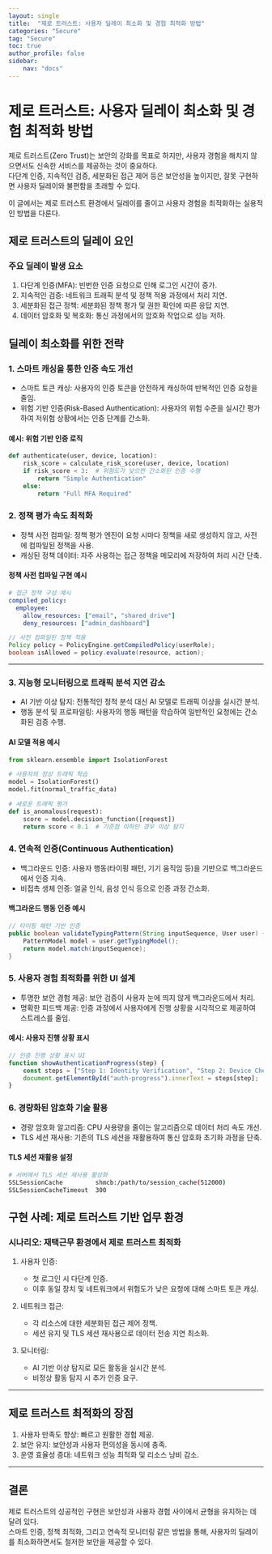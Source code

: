 ```yaml
---
layout: single
title:  "제로 트러스트: 사용자 딜레이 최소화 및 경험 최적화 방법"
categories: "Secure"
tag: "Secure"
toc: true
author_profile: false
sidebar:
    nav: "docs"
---
```


# 제로 트러스트: 사용자 딜레이 최소화 및 경험 최적화 방법

제로 트러스트(Zero Trust)는 보안의 강화를 목표로 하지만, 사용자 경험을 해치지 않으면서도 신속한 서비스를 제공하는 것이 중요하다.  
다단계 인증, 지속적인 검증, 세분화된 접근 제어 등은 보안성을 높이지만, 잘못 구현하면 사용자 딜레이와 불편함을 초래할 수 있다.  

이 글에서는 제로 트러스트 환경에서 딜레이를 줄이고 사용자 경험을 최적화하는 실용적인 방법을 다룬다.


## 제로 트러스트의 딜레이 요인

### 주요 딜레이 발생 요소

1. 다단계 인증(MFA): 빈번한 인증 요청으로 인해 로그인 시간이 증가.  
2. 지속적인 검증: 네트워크 트래픽 분석 및 정책 적용 과정에서 처리 지연.  
3. 세분화된 접근 정책: 세분화된 정책 평가 및 권한 확인에 따른 응답 지연.  
4. 데이터 암호화 및 복호화: 통신 과정에서의 암호화 작업으로 성능 저하.  


## 딜레이 최소화를 위한 전략

### 1. 스마트 캐싱을 통한 인증 속도 개선

- 스마트 토큰 캐싱: 사용자의 인증 토큰을 안전하게 캐싱하여 반복적인 인증 요청을 줄임.  
- 위험 기반 인증(Risk-Based Authentication): 사용자의 위험 수준을 실시간 평가하여 저위험 상황에서는 인증 단계를 간소화.  

#### 예시: 위험 기반 인증 로직

```python
def authenticate(user, device, location):
    risk_score = calculate_risk_score(user, device, location)
    if risk_score < 3:  # 위험도가 낮으면 간소화된 인증 수행
        return "Simple Authentication"
    else:
        return "Full MFA Required"
```  


### 2. 정책 평가 속도 최적화

- 정책 사전 컴파일: 정책 평가 엔진이 요청 시마다 정책을 새로 생성하지 않고, 사전에 컴파일된 정책을 사용.  
- 캐싱된 정책 데이터: 자주 사용하는 접근 정책을 메모리에 저장하여 처리 시간 단축.  

#### 정책 사전 컴파일 구현 예시

```yaml
# 접근 정책 구성 예시
compiled_policy:
  employee: 
    allow_resources: ["email", "shared_drive"]
    deny_resources: ["admin_dashboard"]
```  

```java
// 사전 컴파일된 정책 적용
Policy policy = PolicyEngine.getCompiledPolicy(userRole);
boolean isAllowed = policy.evaluate(resource, action);
```  

---

### 3. 지능형 모니터링으로 트래픽 분석 지연 감소

- AI 기반 이상 탐지: 전통적인 정적 분석 대신 AI 모델로 트래픽 이상을 실시간 분석.  
- 행동 분석 및 프로파일링: 사용자의 행동 패턴을 학습하여 일반적인 요청에는 간소화된 검증 수행.  

#### AI 모델 적용 예시

```python
from sklearn.ensemble import IsolationForest

# 사용자의 정상 트래픽 학습
model = IsolationForest()
model.fit(normal_traffic_data)

# 새로운 트래픽 평가
def is_anomalous(request):
    score = model.decision_function([request])
    return score < 0.1  # 기준점 이하인 경우 이상 탐지
```  


### 4. 연속적 인증(Continuous Authentication)

- 백그라운드 인증: 사용자 행동(타이핑 패턴, 기기 움직임 등)을 기반으로 백그라운드에서 인증 지속.  
- 비접촉 생체 인증: 얼굴 인식, 음성 인식 등으로 인증 과정 간소화.  

#### 백그라운드 행동 인증 예시

```java
// 타이핑 패턴 기반 인증
public boolean validateTypingPattern(String inputSequence, User user) {
    PatternModel model = user.getTypingModel();
    return model.match(inputSequence);
}
```  


### 5. 사용자 경험 최적화를 위한 UI 설계

- 투명한 보안 경험 제공: 보안 검증이 사용자 눈에 띄지 않게 백그라운드에서 처리.  
- 명확한 피드백 제공: 인증 과정에서 사용자에게 진행 상황을 시각적으로 제공하여 스트레스를 줄임.  

#### 예시: 사용자 진행 상황 표시

```javascript
// 인증 진행 상황 표시 UI
function showAuthenticationProgress(step) {
    const steps = ["Step 1: Identity Verification", "Step 2: Device Check", "Step 3: Resource Access"];
    document.getElementById("auth-progress").innerText = steps[step];
}
```


### 6. 경량화된 암호화 기술 활용

- 경량 암호화 알고리즘: CPU 사용량을 줄이는 알고리즘으로 데이터 처리 속도 개선.  
- TLS 세션 재사용: 기존의 TLS 세션을 재활용하여 통신 암호화 초기화 과정을 단축.  

#### TLS 세션 재활용 설정

```bash
# 서버에서 TLS 세션 재사용 활성화
SSLSessionCache         shmcb:/path/to/session_cache(512000)
SSLSessionCacheTimeout  300
```


## 구현 사례: 제로 트러스트 기반 업무 환경

### 시나리오: 재택근무 환경에서 제로 트러스트 최적화

1. 사용자 인증: 
   - 첫 로그인 시 다단계 인증.  
   - 이후 동일 장치 및 네트워크에서 위험도가 낮은 요청에 대해 스마트 토큰 캐싱.  

2. 네트워크 접근:
   - 각 리소스에 대한 세분화된 접근 제어 정책.  
   - 세션 유지 및 TLS 세션 재사용으로 데이터 전송 지연 최소화.  

3. 모니터링:
   - AI 기반 이상 탐지로 모든 활동을 실시간 분석.  
   - 비정상 활동 탐지 시 추가 인증 요구.  

---

## 제로 트러스트 최적화의 장점

1. 사용자 만족도 향상: 빠르고 원활한 경험 제공.  
2. 보안 유지: 보안성과 사용자 편의성을 동시에 충족.  
3. 운영 효율성 증대: 네트워크 성능 최적화 및 리소스 낭비 감소.  

---

## 결론

제로 트러스트의 성공적인 구현은 보안성과 사용자 경험 사이에서 균형을 유지하는 데 달려 있다.  
스마트 인증, 정책 최적화, 그리고 연속적 모니터링 같은 방법을 통해, 사용자의 딜레이를 최소화하면서도 철저한 보안을 제공할 수 있다.  
